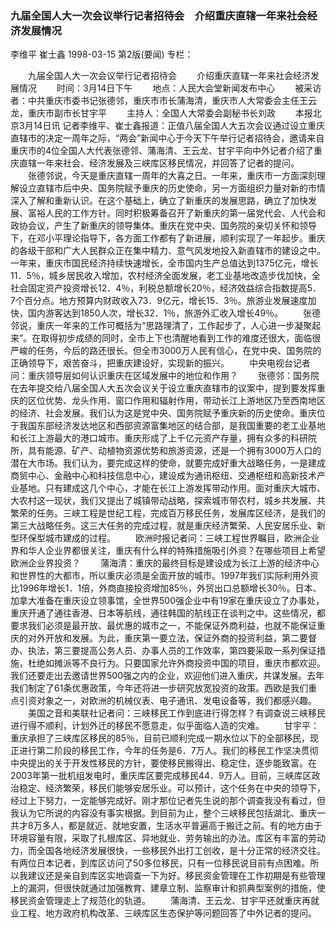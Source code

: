 ### 九届全国人大一次会议举行记者招待会　介绍重庆直辖一年来社会经济发展情况
李维平  崔士鑫
1998-03-15
第2版(要闻)
专栏：

　　九届全国人大一次会议举行记者招待会
　　介绍重庆直辖一年来社会经济发展情况
　　时间：3月14日下午
　　地点：人民大会堂新闻发布中心
　　被采访者：中共重庆市委书记张德邻，重庆市市长蒲海清，重庆市人大常委会主任王云龙，重庆市副市长甘宇平
　　主持人：全国人大常委会副秘书长刘政
　　本报北京3月14日讯  记者李维平、崔士鑫报道：正值八届全国人大五次会议通过设立重庆直辖市的决定一周年之际，“两会”新闻中心于今天下午举行记者招待会，邀请来自重庆市的4位全国人大代表张德邻、蒲海清、王云龙、甘宇平向中外记者介绍了重庆直辖一年来社会、经济发展及三峡库区移民情况，并回答了记者的提问。
　　张德邻说，今天是重庆直辖一周年的大喜之日。一年来，重庆市一方面深刻理解设立直辖市后中央、国务院赋予重庆的历史使命，另一方面组织力量对新的市情深入了解和重新认识。在这个基础上，确立了新重庆的发展思路，确立了加快发展、富裕人民的工作方针。同时积极筹备召开了新重庆的第一届党代会、人代会和政协会议，产生了新重庆的领导集体。重庆在党中央、国务院的亲切关怀和领导下，在邓小平理论指导下，各方面工作都有了新进展，顺利实现了一年起步。重庆的各级干部和广大人民群众正在集中精力、意气风发地投入新直辖市的建设之中。一年来，重庆市国民经济持续快速增长，全市国内生产总值达到1375亿元，增长11．5％，城乡居民收入增加，农村经济全面发展，老工业基地改造步伐加快，全社会固定资产投资增长12．4％，利税总额增长20％，经济效益综合指数提高5．7个百分点。地方预算内财政收入73．9亿元，增长15．3％。旅游业发展速度加快，国内游客达到1850人次，增长32．1％，旅游外汇收入增长49％。
　　张德邻说，重庆一年来的工作可概括为“思路理清了，工作起步了，人心进一步凝聚起来”。在取得初步成绩的同时，全市上下也清醒地看到工作的难度还很大，面临很严峻的任务，今后的路还很长。但全市3000万人民有信心，在党中央、国务院的正确领导下，艰苦奋斗，把重庆建设好，实现新的振兴。
　　中央电视台记者问：重庆领导层如何认识重庆在区域发展中的地位和作用？
　　张德邻：国务院在去年提交给八届全国人大五次会议关于设立重庆直辖市的议案中，提到要发挥重庆的区位优势、龙头作用、窗口作用和辐射作用，带动长江上游地区乃至西南地区的经济、社会发展。我们认为这是党中央、国务院赋予重庆新的历史使命。重庆位于我国东部经济发达地区和西部资源富集地区的结合部，是我国重要的老工业基地和长江上游最大的港口城市。重庆形成了上千亿元资产存量，拥有众多的科研院所，具有能源、矿产、动植物资源优势和旅游资源，还是一个拥有3000万人口的潜在大市场。我们认为，要完成这样的使命，就要完成好重大战略任务，一是建成商贸中心、金融中心和科技信息中心，建设成为通讯枢纽、交通枢纽和高新技术产业基地。只有建成这几个中心，才能在长江上游发挥带动作用。面对重庆大城市、大农村这一现状，我们又提出了城镇带动战略，探索城市带农村，城乡共发展、共繁荣的任务。三峡工程是世纪工程，完成百万移民任务，发展库区经济，是我们的第三大战略任务。这三大任务的完成过程，就是重庆经济繁荣、人民安居乐业、新型环保型城市建成的过程。
　　欧洲时报记者问：三峡工程世界瞩目，欧洲企业界和华人企业界都很关注，重庆有什么样的特殊措施吸引外资？在哪些项目上希望欧洲企业界投资？
　　蒲海清：重庆的最终目标是建设成为长江上游的经济中心和世界性的大都市，所以重庆必须是全面开放的城市。1997年我们实际利用外资比1996年增长1．1倍，外商直接投资增加85％，外贸出口总额增长30％。日本、加拿大准备在重庆设立领事馆，全世界500强企业中有19家在重庆设立了办事处，重庆开通了通往香港、日本等航线，通往韩国的航线正在谈判之中。这些情况，都要求我们必须是最开放、最优惠的城市之一，不能保证外商利益，也就不能保证重庆的对外开放和发展。为此，重庆第一要立法，保证外商的投资利益，第二要督办、执法，第三要提高公务人员、办事人员的工作效率，第四要采取一系列保证措施，杜绝如摊派等不良行为。只要国家允许外商投资中国的项目，重庆市都欢迎。我们还要走出去邀请世界500强之内的企业，欢迎他们进入重庆，共谋发展。去年我们制定了61条优惠政策，今年还将进一步研究放宽投资的政策。西欧是我们重点引资对象之一，对欧洲的机械仪表、电子通讯、发电设备等，我们都感兴趣。
　　美国之音和美联社记者问：三峡移民工作到底进行得怎样？有调查说三峡移民进行得不顺利，计划外迁的移民不愿意走，似乎面临人造的灾难。
　　甘宇平：重庆承担了三峡库区移民的85％，目前已顺利完成一期水位以下的全部移民，现正进行第二阶段的移民工作，今年的任务是6．7万人。我们的移民工作坚决贯彻中央提出的关于开发性移民的方针，要使移民搬得出、稳定住，逐步能致富。在2003年第一批机组发电时，重庆库区要完成移民44．9万人。目前，三峡库区政治稳定、经济繁荣，移民们能够安居乐业。可以预计，这个任务在中央的领导下，经过上下努力，一定能够完成好。刚才那位记者先生说的那个调查我没有看过，但我认为它所说的内容没有事实根据。到目前为止，整个三峡移民包括湖北、重庆一共才8万多人，都是就近、就地安置，生活水平普遍高于搬迁之前。有的地方由于环境容量有限，采取了扎根库区、异地就业、劳务输出的办法。库区有丰富的劳动力，而全国各地经济发展很快，一些移民外出打工创收，是十分正常的经济交往。有两位日本记者，到库区访问了50多位移民，只有一位移民说目前有点困难。所以我建议还是亲自到库区实地调查一下为好。移民资金管理在工作初期是有些管理上的漏洞，但很快就通过加强教育、建章立制、监察审计和抓典型案例的措施，使移民资金管理走上了规范化的轨道。
　　蒲海清、王云龙、甘宇平还就重庆再就业工程、地方政府机构改革、三峡库区生态保护等问题回答了中外记者的提问。
